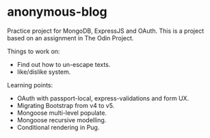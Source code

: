 # anonymous-blog

Practice project for MongoDB, ExpressJS and OAuth. This is a project based on an assignment in The Odin Project.

Things to work on:

- Find out how to un-escape texts.
- like/dislike system.

Learning points:

- OAuth with passport-local, express-validations and form UX.
- Migrating Bootstrap from v4 to v5.
- Mongoose multi-level populate.
- Mongoose recursive modelling.
- Conditional rendering in Pug.
